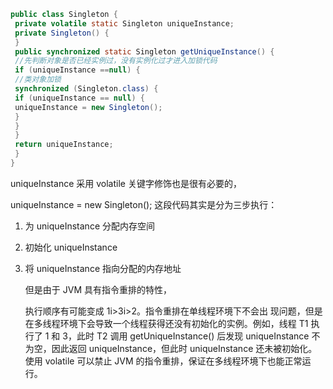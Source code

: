 ```java
public class Singleton {
 private volatile static Singleton uniqueInstance;
 private Singleton() {
 }
 public synchronized static Singleton getUniqueInstance() {
 //先判断对象是否已经实例过，没有实例化过才进⼊加锁代码
 if (uniqueInstance ==null) {
 //类对象加锁
 synchronized (Singleton.class) {
 if (uniqueInstance == null) {
 uniqueInstance = new Singleton();
 }
 }
 }
 return uniqueInstance;
 }
}
```

uniqueInstance 采⽤ volatile 关键字修饰也是很有必要的，

 uniqueInstance = new Singleton(); 这段代码其实是分为三步执⾏： 

1. 为 uniqueInstance 分配内存空间 

2. 初始化 uniqueInstance 

3. 将 uniqueInstance 指向分配的内存地址 

   但是由于 JVM 具有指令重排的特性，

   执⾏顺序有可能变成 1i>3i>2。指令重排在单线程环境下不会出 现问题，但是在多线程环境下会导致⼀个线程获得还没有初始化的实例。例如，线程 T1 执⾏了 1 和 3，此时 T2 调⽤ getUniqueInstance() 后发现 uniqueInstance 不为空，因此返回 uniqueInstance，但此时 uniqueInstance 还未被初始化。 使⽤ volatile 可以禁⽌ JVM 的指令重排，保证在多线程环境下也能正常运⾏。 